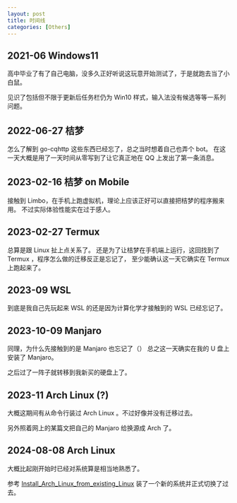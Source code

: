 ```yaml
---
layout: post
title: 时间线
categories: [Others]
---
```


## 2021-06 Windows11

高中毕业了有了自己电脑，没多久正好听说这玩意开始测试了，于是就跑去当了小白鼠。

见识了包括但不限于更新后任务栏仍为 Win10 样式，输入法没有候选等等一系列问题。

## 2022-06-27 桔梦

怎么了解到 go-cqhttp 这些东西已经忘了，总之当时想着自己也弄个 bot。
在这一天大概是用了一天时间从零写到了让它真正地在 QQ 上发出了第一条消息。

## 2023-02-16 桔梦 on Mobile

接触到 Limbo，在手机上跑虚拟机，理论上应该正好可以直接把桔梦的程序搬来用。
不过实际体验性能实在过于感人。

## 2023-02-27 Termux

总算是跟 Linux 扯上点关系了。
还是为了让桔梦在手机端上运行，这回找到了 Termux ，程序怎么做的迁移反正是忘记了，
至少能确认这一天它确实在 Termux 上跑起来了。

## 2023-09 WSL

到底是我自己先玩起来 WSL 的还是因为计算化学才接触到的 WSL 已经忘记了。

## 2023-10-09 Manjaro

同理，为什么先接触到的是 Manjaro 也忘记了（）
总之这一天确实在我的 U 盘上安装了 Manjaro。

之后过了一阵子就转移到我新买的硬盘上了。

## 2023-11 Arch Linux (?)

大概这期间有从命令行装过 Arch Linux 。不过好像并没有迁移过去。

另外照着网上的某篇文把自己的 Manjaro 给换源成 Arch 了。

## 2024-08-08 Arch Linux

大概比起刚开始时已经对系统算是相当地熟悉了。

参考 [Install_Arch_Linux_from_existing_Linux](https://wiki.archlinux.org/title/Install_Arch_Linux_from_existing_Linux#From_a_host_running_Arch_Linux) 装了一个新的系统并正式切换了过去。



